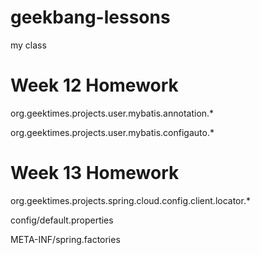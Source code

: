 # geekbang-lessons
my class


# Week 12 Homework
org.geektimes.projects.user.mybatis.annotation.*

org.geektimes.projects.user.mybatis.configauto.*


# Week 13 Homework
org.geektimes.projects.spring.cloud.config.client.locator.*

config/default.properties

META-INF/spring.factories



